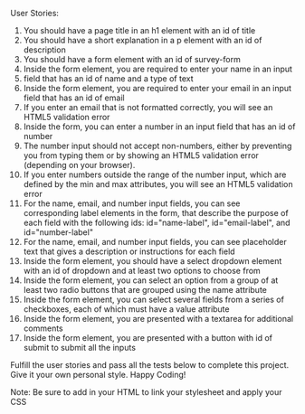 User Stories:

1.  You should have a page title in an h1 element with an id of title
2.  You should have a short explanation in a p element with an id of description
3.  You should have a form element with an id of survey-form
4.  Inside the form element, you are required to enter your name in an input
5.	field that has an id of name and a type of text
6.  Inside the form element, you are required to enter your email in an input field that has an id of email
7.  If you enter an email that is not formatted correctly, you will see an HTML5 validation error
8.  Inside the form, you can enter a number in an input field that has an id of number
9.	The number input should not accept non-numbers, either by preventing you
	from typing them or by showing an HTML5 validation error (depending on your
	browser).
10.	If you enter numbers outside the range of the number input, which are
	defined by the min and max attributes, you will see an HTML5 validation
	error
11.	For the name, email, and number input fields, you can see corresponding
	label elements in the form, that describe the purpose of each field with
	the following ids: id="name-label", id="email-label", and id="number-label"
12.	For the name, email, and number input fields, you can see placeholder text
	that gives a description or instructions for each field
13.	Inside the form element, you should have a select dropdown element with an
	id of dropdown and at least two options to choose from
14.	Inside the form element, you can select an option from a group of at least
	two radio buttons that are grouped using the name attribute
15.	Inside the form element, you can select several fields from a series of
	checkboxes, each of which must have a value attribute
17. Inside the form element, you are presented with a textarea for additional comments
18. Inside the form element, you are presented with a button with id of submit to submit all the inputs

Fulfill the user stories and pass all the tests below to complete this project.
Give it your own personal style. Happy Coding!

Note: Be sure to add <link rel="stylesheet" href="styles.css"> in your HTML to
link your stylesheet and apply your CSS
